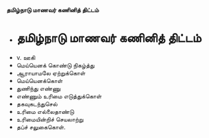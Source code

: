**தமிழ்நாடு மாணவர் கணினித் திட்டம்**
- # தமிழ்நாடு மாணவர் கணினித் திட்டம்
- v. ஊகி
- மெய்யெனக் கொண்டு நிகழ்த்து
- ஆராயாமலே ஏற்றுக்கொள்
- மெய்யெனக்கொள்
- துணிந்து எண்ணு
- எண்ணும் உரிமை எடுத்துக்கொள்
- தகவுகடந்துசெல்
- உரிமை எல்லைதாண்டு
- உரிமையின்றிச் செயலாற்று
- தப்ச் சலுகைகொள்.

